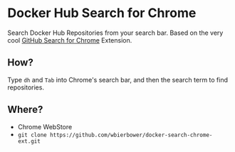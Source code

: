 # Docker Hub Search for Chrome

Search Docker Hub Repositories from your search bar. Based on the very cool [GitHub Search for Chrome](https://github.com/ushis/github-search-chrome-extension) Extension.

## How?

Type `dh` and `Tab` into Chrome's search bar, and then the search term to find repositories.

## Where?

- Chrome WebStore
- `git clone https://github.com/wbierbower/docker-search-chrome-ext.git`
